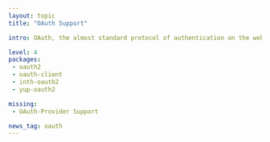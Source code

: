 ```yaml
---
layout: topic
title: "OAuth Support"

intro: OAuth, the almost standard protocol of authentication on the web. Such an simple idea, but with so many varying implementations (twitter, facebook, whatever...) and tricky parts in the details, you really want to rely on having this done by a library for you. And while there is some stuff in rust, I wouldn't count on that being a solved problem...

level: 4
packages:
 - oauth2
 - oauth-client
 - inth-oauth2
 - yup-oauth2

missing:
 - OAuth-Provider Support

news_tag: oauth
---
```

